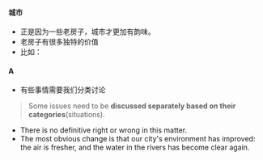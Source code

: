 #### 城市
- 正是因为一些老房子，城市才更加有韵味。
- 老房子有很多独特的价值
- 比如：
#### A

- 有些事情需要我们分类讨论
> Some issues need to be **discussed separately based on their categories**(situations).
- There is no definitive right or wrong in this matter.
- The most obvious change is that our city's environment has improved: the air is fresher, and the water in the rivers has become clear again.